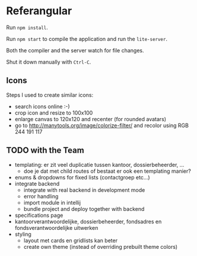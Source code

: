 # Referangular

Run `npm install`.

Run `npm start` to compile the application and run the `lite-server`.

Both the compiler and the server watch for file changes.

Shut it down manually with `Ctrl-C`.

## Icons

Steps I used to create similar icons:
* search icons online :-)
* crop icon and resize to 100x100
* enlarge canvas to 120x120 and recenter (for rounded avatars)
* go to http://manytools.org/image/colorize-filter/ and recolor using RGB 244 191 117

## TODO with the Team

* templating: er zit veel duplicatie tussen kantoor, dossierbeheerder, ...
  * doe je dat met child routes of bestaat er ook een templating manier?
* enums & dropdowns for fixed lists (contactgroep etc...)
* integrate backend
  * integrate with real backend in development mode
  * error handling
  * import module in intellij
  * bundle project and deploy together with backend
* specifications page
* kantoorverantwoordelijke, dossierbeheerder, fondsadres en fondsverantwoordelijke uitwerken
* styling
  * layout met cards en gridlists kan beter
  * create own theme (instead of overriding prebuilt theme colors)

